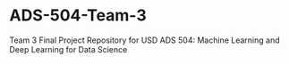 # ADS-504-Team-3
Team 3 Final Project Repository for USD ADS 504: Machine Learning and Deep Learning for Data Science
